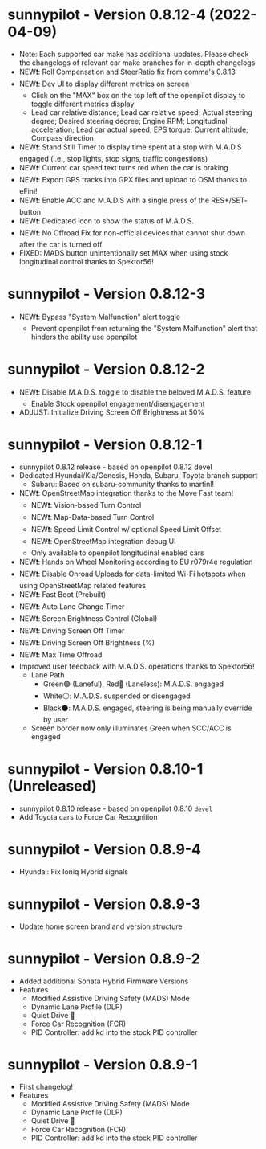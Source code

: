 sunnypilot - Version 0.8.12-4 (2022-04-09)
========================
* Note: Each supported car make has additional updates. Please check the changelogs of relevant car make branches for in-depth changelogs
* NEW❗: Roll Compensation and SteerRatio fix from comma's 0.8.13
* NEW❗: Dev UI to display different metrics on screen
  * Click on the "MAX" box on the top left of the openpilot display to toggle different metrics display
  * Lead car relative distance; Lead car relative speed; Actual steering degree; Desired steering degree; Engine RPM; Longitudinal acceleration; Lead car actual speed; EPS torque; Current altitude; Compass direction
* NEW❗: Stand Still Timer to display time spent at a stop with M.A.D.S engaged (i.e., stop lights, stop signs, traffic congestions)
* NEW❗: Current car speed text turns red when the car is braking
* NEW❗: Export GPS tracks into GPX files and upload to OSM thanks to eFini!
* NEW❗: Enable ACC and M.A.D.S with a single press of the RES+/SET- button
* NEW❗: Dedicated icon to show the status of M.A.D.S.
* NEW❗: No Offroad Fix for non-official devices that cannot shut down after the car is turned off
* FIXED: MADS button unintentionally set MAX when using stock longitudinal control thanks to Spektor56!

sunnypilot - Version 0.8.12-3
========================
* NEW❗: Bypass "System Malfunction" alert toggle
  * Prevent openpilot from returning the "System Malfunction" alert that hinders the ability use openpilot

sunnypilot - Version 0.8.12-2
========================
* NEW❗: Disable M.A.D.S. toggle to disable the beloved M.A.D.S. feature
  * Enable Stock openpilot engagement/disengagement
* ADJUST: Initialize Driving Screen Off Brightness at 50%

sunnypilot - Version 0.8.12-1
========================
* sunnypilot 0.8.12 release - based on openpilot 0.8.12 devel
* Dedicated Hyundai/Kia/Genesis, Honda, Subaru, Toyota branch support
  * Subaru: Based on subaru-community thanks to martinl!
* NEW❗: OpenStreetMap integration thanks to the Move Fast team!
  * NEW❗: Vision-based Turn Control
  * NEW❗: Map-Data-based Turn Control
  * NEW❗: Speed Limit Control w/ optional Speed Limit Offset
  * NEW❗: OpenStreetMap integration debug UI
  * Only available to openpilot longitudinal enabled cars
* NEW❗: Hands on Wheel Monitoring according to EU r079r4e regulation
* NEW❗: Disable Onroad Uploads for data-limited Wi-Fi hotspots when using OpenStreetMap related features
* NEW❗: Fast Boot (Prebuilt)
* NEW❗: Auto Lane Change Timer
* NEW❗: Screen Brightness Control (Global)
* NEW❗: Driving Screen Off Timer
* NEW❗: Driving Screen Off Brightness (%)
* NEW❗: Max Time Offroad
* Improved user feedback with M.A.D.S. operations thanks to Spektor56!
  * Lane Path
    * Green🟢 (Laneful), Red🔴 (Laneless): M.A.D.S. engaged
    * White⚪: M.A.D.S. suspended or disengaged
    * Black⚫: M.A.D.S. engaged, steering is being manually override by user
  * Screen border now only illuminates Green when SCC/ACC is engaged

sunnypilot - Version 0.8.10-1 (Unreleased)
========================
* sunnypilot 0.8.10 release - based on openpilot 0.8.10 `devel`
* Add Toyota cars to Force Car Recognition

sunnypilot - Version 0.8.9-4
========================
* Hyundai: Fix Ioniq Hybrid signals

sunnypilot - Version 0.8.9-3
========================
* Update home screen brand and version structure

sunnypilot - Version 0.8.9-2
========================
* Added additional Sonata Hybrid Firmware Versions
* Features
    * Modified Assistive Driving Safety (MADS) Mode
    * Dynamic Lane Profile (DLP)
    * Quiet Drive 🤫
    * Force Car Recognition (FCR)
    * PID Controller: add kd into the stock PID controller

sunnypilot - Version 0.8.9-1
========================
* First changelog!
* Features
    * Modified Assistive Driving Safety (MADS) Mode
    * Dynamic Lane Profile (DLP)
    * Quiet Drive 🤫
    * Force Car Recognition (FCR)
    * PID Controller: add kd into the stock PID controller